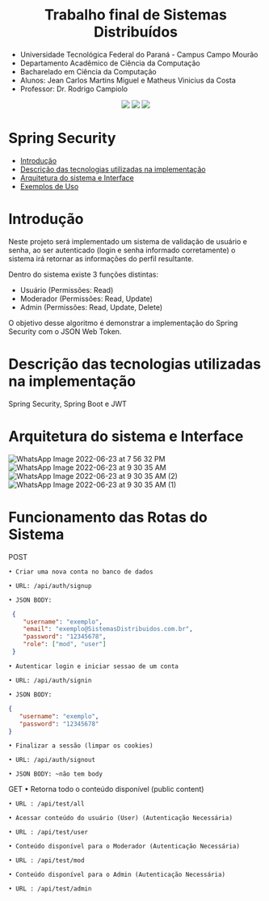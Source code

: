 <h1 align="center">Trabalho final de Sistemas Distribuídos</h1>

- Universidade Tecnológica Federal do Paraná -  Campus Campo Mourão
- Departamento Acadêmico de Ciência da Computação
- Bacharelado em Ciência da Computação
- Alunos: Jean Carlos Martins Miguel e Matheus Vinicius da Costa
- Professor: Dr. Rodrigo Campiolo


<div align="center">
  <img src="https://img.shields.io/badge/Java-ED8B00?style=for-the-badge&logo=java&logoColor=white">
  
 <img src="https://img.shields.io/badge/Spring-6DB33F?style=for-the-badge&logo=spring&logoColor=white">
  
  <img src="https://img.shields.io/badge/Spring_Security-6DB33F?style=for-the-badge&logo=Spring-Security&logoColor=white">
</div>

[comment]: <> (<h4 align="center"> )


[comment]: <> (</h4>)


Spring Security
=================
<!--ts-->
   * [Introdução](#pre-requisitos)
   * [Descrição das tecnologias utilizadas na implementação](#executando-o-projeto)
   * [Arquitetura do sistema e Interface](#bibliotecas-utilizadas)
   * [Exemplos de Uso](#exemplos-de-uso)
  
<!--te-->

Introdução
==============
Neste projeto será implementado um sistema de validação de usuário e 
senha, ao ser autenticado (login e senha informado corretamente) o sistema irá retornar as informações do perfil resultante.

Dentro do sistema existe 3 funções distintas:
- Usuário (Permissões: Read)
- Moderador (Permissões: Read, Update)
- Admin (Permissões: Read, Update, Delete)

O objetivo desse algoritmo é demonstrar a implementação do Spring Security com o JSON Web Token.



Descrição das tecnologias utilizadas na implementação
====================

Spring Security, Spring Boot e JWT 



Arquitetura do sistema e Interface    
=====================

![WhatsApp Image 2022-06-23 at 7 56 32 PM](https://user-images.githubusercontent.com/31520652/175568755-366deab3-cd05-4e8a-8709-3c112db366ea.jpeg)
![WhatsApp Image 2022-06-23 at 9 30 35 AM](https://user-images.githubusercontent.com/31520652/175569002-7378afb8-44cf-45f1-9a4e-0a2675e251db.jpeg)
![WhatsApp Image 2022-06-23 at 9 30 35 AM (2)](https://user-images.githubusercontent.com/31520652/175569068-95c35994-7a77-4de5-8372-b1bd76842859.jpeg)
![WhatsApp Image 2022-06-23 at 9 30 35 AM (1)](https://user-images.githubusercontent.com/31520652/175569093-058cddd5-4c28-498b-8221-9ec9b51787a7.jpeg)



Funcionamento das Rotas do Sistema   
=====================
POST

    • Criar uma nova conta no banco de dados

    • URL: /api/auth/signup

    • JSON BODY:

```json
 { 
    "username": "exemplo",  
    "email": "exemplo@SistemasDistribuidos.com.br",   
    "password": "12345678", 
    "role": ["mod", "user"]
 }
```

    • Autenticar login e iniciar sessao de um conta 
	
    • URL: /api/auth/signin
	
    • JSON BODY:


```json
{  
   "username": "exemplo", 
   "password": "12345678"
}
```
    • Finalizar a sessão (limpar os cookies)

    • URL: /api/auth/signout

    • JSON BODY: ~não tem body








GET 
    • Retorna todo o conteúdo disponível (public content) 

    • URL : /api/test/all

    • Acessar conteúdo do usuário (User) (Autenticação Necessária)

    • URL : /api/test/user

    • Conteúdo disponível para o Moderador (Autenticação Necessária)

    • URL : /api/test/mod

    • Conteúdo disponível para o Admin (Autenticação Necessária)

    • URL : /api/test/admin











